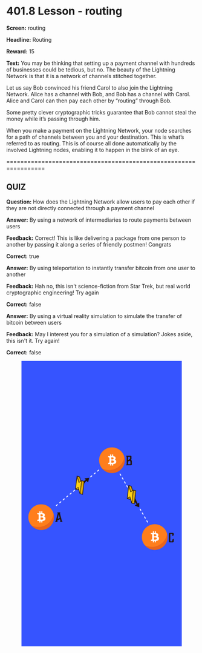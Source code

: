 # 401.8 Lesson - routing

**Screen:** routing

**Headline:** Routing

**Reward:** 15

**Text:** You may be thinking that setting up a payment channel with hundreds of businesses could be tedious, but no. The beauty of the Lightning Network is that it is a network of channels stitched together.

Let us say Bob convinced his friend Carol to also join the Lightning Network. Alice has a channel with Bob, and Bob has a channel with Carol. Alice and Carol can then pay each other by “routing” through Bob.

Some pretty clever cryptographic tricks guarantee that Bob cannot steal the money while it’s passing through him.

When you make a payment on the Lightning Network, your node searches for a path of channels between you and your destination. This is what’s referred to as routing. This is of course all done automatically by the involved Lightning nodes, enabling it to happen in the blink of an eye.


=================================================================

## QUIZ

**Question:** How does the Lightning Network allow users to pay each other if they are not directly connected through a payment channel


**Answer:** By using a network of intermediaries to route payments between users

**Feedback:** Correct! This is like delivering a package from one person to another by passing it along a series of friendly postmen! Congrats

**Correct:** true

**Answer:** By using teleportation to instantly transfer bitcoin from one user to another

**Feedback:** Hah no, this isn&#x27;t science-fiction from Star Trek, but real world cryptographic engineering! Try again

**Correct:** false

**Answer:** By using a virtual reality simulation to simulate the transfer of bitcoin between users

**Feedback:** May I interest you for a simulation of a simulation? Jokes aside, this isn&#x27;t it. Try again!

**Correct:** false


<figure><img src="../.gitbook/assets/401-08.png" alt=""><figcaption></figcaption></figure>

